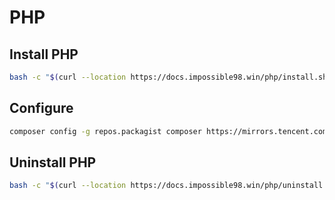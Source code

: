 # PHP

## Install PHP

```bash
bash -c "$(curl --location https://docs.impossible98.win/php/install.sh)"
```

## Configure

```bash
composer config -g repos.packagist composer https://mirrors.tencent.com/composer/
```

## Uninstall PHP

```bash
bash -c "$(curl --location https://docs.impossible98.win/php/uninstall.sh)"
```
